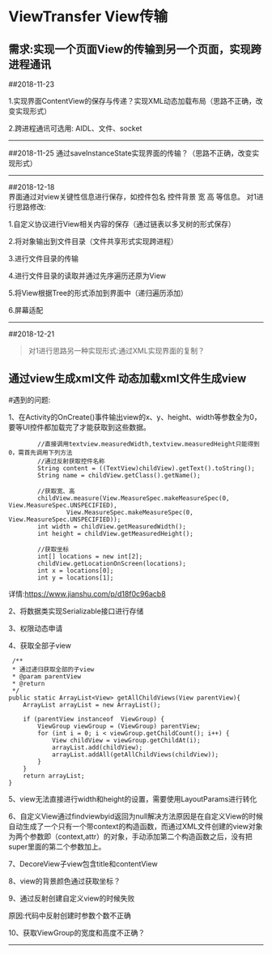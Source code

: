 # ViewTransfer View传输 #
需求:实现一个页面View的传输到另一个页面，实现跨进程通讯
--------------------------------------------------------------------

##2018-11-23

1.实现界面ContentView的保存与传递？实现XML动态加载布局（思路不正确，改变实现形式）

2.跨进程通讯可选用: AIDL、文件、socket

--------------------------------------------------------------------

##2018-11-25
通过saveInstanceState实现界面的传输？（思路不正确，改变实现形式）

--------------------------------------------------------------------

##2018-12-18  
界面通过对view关键性信息进行保存，如控件包名 控件背景 宽 高 等信息。
对1进行思路修改:

1.自定义协议进行View相关内容的保存（通过链表以多叉树的形式保存）

2.将对象输出到文件目录（文件共享形式实现跨进程）

3.进行文件目录的传输

4.进行文件目录的读取并通过先序遍历还原为View

5.将View根据Tree的形式添加到界面中（递归遍历添加）

6.屏幕适配

--------------------------------------------------------------

##2018-12-21
>对1进行思路另一种实现形式:通过XML实现界面的复制？

通过view生成xml文件
动态加载xml文件生成view
--------------------------------------------------------------

#遇到的问题:

1、在Activity的OnCreate()事件输出view的x、y、height、width等参数全为0，要等UI控件都加载完了才能获取到这些数据。

            //直接调用textview.measuredWidth,textview.measuredHeight只能得到0，需首先调用下列方法
            //通过反射获取控件名称
            String content = ((TextView)childView).getText().toString();
            String name = childView.getClass().getName();

            //获取宽、高
            childView.measure(View.MeasureSpec.makeMeasureSpec(0, View.MeasureSpec.UNSPECIFIED),
                    View.MeasureSpec.makeMeasureSpec(0, View.MeasureSpec.UNSPECIFIED));
            int width = childView.getMeasuredWidth();
            int height = childView.getMeasuredHeight();

            //获取坐标
            int[] locations = new int[2];
            childView.getLocationOnScreen(locations);
            int x = locations[0];
            int y = locations[1];
详情:https://www.jianshu.com/p/d18f0c96acb8

2、将数据类实现Serializable接口进行存储

3、权限动态申请

4、获取全部子view

     /**
     * 通过递归获取全部的子view
     * @param parentView
     * @return
     */
    public static ArrayList<View> getAllChildViews(View parentView){
        ArrayList arrayList = new ArrayList();

        if (parentView instanceof  ViewGroup) {
            ViewGroup viewGroup = (ViewGroup) parentView;
            for (int i = 0; i < viewGroup.getChildCount(); i++) {
                View childView = viewGroup.getChildAt(i);
                arrayList.add(childView);
                arrayList.addAll(getAllChildViews(childView));
            }
        }
        return arrayList;
    }
    
5、view无法直接进行width和height的设置，需要使用LayoutParams进行转化

6、自定义View通过findviewbyid返回为null解决方法原因是在自定义View的时候自动生成了一个只有一个带context的构造函数，而通过XML文件创建的view对象为两个参数即（context,attr）的对象，手动添加第二个构造函数之后，没有把super里面的第二个参数加上。

7、DecoreView子view包含title和contentView

8、view的背景颜色通过获取坐标？

9、通过反射创建自定义view的时候失败

原因:代码中反射创建时参数个数不正确

10、获取ViewGroup的宽度和高度不正确？

--------------------------------------------------------------
